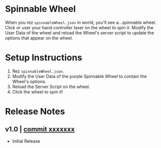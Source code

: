 # Spinnable Wheel
When you rez `spinnableWheel.json` in world, you'll see a...spinnable wheel. Click or user your hand controller laser on the wheel to spin it. Modify the User Data of the wheel and reload the Wheel's server script to update the options that appear on the wheel.

# Setup Instructions
1. Rez `spinnableWheel.json`.
2. Modify the User Data of the purple Spinnable Wheel to contain the Wheel's options.
3. Reload the Server Script on the wheel.
4. Click the wheel to spin it!

# Release Notes
## v1.0 | [commit xxxxxxx](https://github.com/highfidelity/hifi-content/commits/xxxxxxx)
- Initial Release